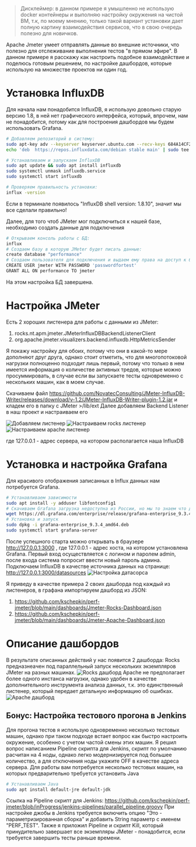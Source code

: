
> Дисклеймер: в данном примере я умышленно не использую docker контейнеры и выполняю настройку окружения на чистой ВМ, т.к, по моему мнению, только такой вариант установки дает полную картину взаимодействия сервисов, что в свою очередь полезно для новичков.

Apache Jmeter умеет отправлять данные во внешние источники, что полезно для отслеживание выполнения тестов "в прямом эфире". В данном примере я расскажу как настроить подобное взаимодействие и поделюсь готовым решением, по настройке дашбордов, которые использую на множестве проектов ни один год.

# Установка InfluxDB
Для начала нам понадобится InfluxDB, я использую довольно старую версию 1.8, в ней нет графического интерфейса, который, впрочем, нам не понадобится, потому как для построения дашбордов мы будем использовать Grafana.

```bash
# Добавляем репозиторий в систему:
sudo apt-key adv --keyserver keyserver.ubuntu.com --recv-keys 684A14CF2582E0C5
echo 'deb  https://repos.influxdata.com/debian stable main' | sudo tee /etc/apt/sources.list.d/influxdata.list
```
```bash
# Устанавливаем и запускаем InfluxDB
sudo apt update && sudo apt install influxdb
sudo systemctl unmask influxdb.service
sudo systemctl start influxdb
```
```bash
# Проверяем правильность установки:
influx -version
```
Если в терминале появилось  "InfluxDB shell version: 1.8.10", значит мы все сделали правильно!

Далее, для того чтоб JMeter мог подключиться к нашей базе, необходимо создать данные для подключения
```bash
# Открываем консоль работы с БД:
influx
# Создаем базу в которую JMeter будет писать данные:
create database "performance"
# Создаем пользователя для подключения и выдаем ему права на доступ к базе:
CREATE USER jmeter WITH PASSWORD 'passwordfortest'
GRANT ALL ON performance TO jmeter 
```
На этом настройка БД завершена. 

# Настройка JMeter

Есть 2 хороших листенера для работы с данными из JMeter:
1. rocks.nt.apm.jmeter.JMeterInfluxDBBackendListenerClient 
2. org.apache.jmeter.visualizers.backend.influxdb.HttpMetricsSender

Я покажу настройку для обоих, потому что они в какой-то мере дополняют друг друга, однако стоит отметить, что для многопотоковой нагрузки полноценно подходит лишь первый, потому что только в нем имеется информация о количестве активных тредов, которые можно просуммировать, в случае если вы запускаете тесты одновременно с нескольких машин, как в моем случае.

Скачиваем файл https://github.com/NovatecConsulting/JMeter-InfluxDB-Writer/releases/download/v-1.2/JMeter-InfluxDB-Writer-plugin-1.2.jar и кладем его в папку с JMeter >/lib/ext
Далее добавляем Backend Listener в наш проект и настраиваем его

![Добавляем листенер](./images/jmeter-addlistener.png)
![Настраиваем rocks листенер](./images/jmeter-influxsettimgrocks.png)
![Настраиваем apache листенер](./images/jmeter-influxsettingsapache.png)

где 127.0.0.1 - адрес сервера, на котором располагается наша InfluxDB

# Установка и настройка Grafana

Для красивого отображения записанных в Influx данных нам потребуется Grafana.
```bash
# Устанавливаем зависимости
sudo apt install -y adduser libfontconfig1
# Скачиваем Grafana загрузка недоступна из России, но мы то знаем что делать :)
wget https://dl.grafana.com/enterprise/release/grafana-enterprise_9.3.4_amd64.deb
# Установка и запуск
sudo dpkg -i grafana-enterprise_9.3.4_amd64.deb
sudo systemctl start grafana-server
```
После успешного старта можно открывать в браузере http://127.0.0.1:3000 , где 127.0.0.1 - адрес хоста, на котором установлена Grafana. Первый вход осуществляется с логином и паролем admin, после входа система попросит ввести новый пароль админа.
Подключаем InfluxDB в качестве источника данных на странице: http://127.0.0.1:3000/datasources
![Настройка датасорса](./images/grafana-influx-connect.png)




Я приведу в качестве примера 2 своих дашборда под каждый из листенеров, в графана импортируем дашборд из JSON:

 1. https://github.com/kschepkin/perf-jmeter/blob/main/dashboards/Jmeter-Rocks-Dashboard.json
 2. https://github.com/kschepkin/perf-jmeter/blob/main/dashboards/Jmeter-Apache-Dashboard.json

# Описание дашбордов

В результате описанных действий у нас появится 2 дашборда:
Rocks предназнеачен под параллельный запуск нескольких экземпляров JMeter на разных машинах.
![Rocks дашборд](./images/Rocks-parallel-dashboard.png)
Apache не предполагает более одного инстанса нагрузки, однако удобен в качестве дополнительного инструмента анализа данных, т.к. это единственный листенер, который передает детальную информацию об ошибках.
![Apache дашборд](./images/Apache-dashboard.png)


## Бонус: Настройка тестового прогона в Jenkins
Для прогона тестов я использую одновременно несколько тестовых машин, однако при таком подходе встает вопрос как быстро настроить окружение, особенно с учетом частой смены этих машин.
Я решил вопрос написанием Pipeline скрипта для Jenkins, скрипт по умолчанию расчитан на 4 ноды, однако легко модернизируется под большее количество, а для отключения ноды укажите OFF в качестве адреса сервера.
Для работы вам потребуется несколько тестовых машин, на которых предварительно требуется установить Java
```bash
# Устанавливаем Java
sudo apt install default-jre default-jdk
```
Ссылка на Pipeline скрипт для Jenkins:
https://github.com/kschepkin/perf-jmeter/blob/inProgress/jenkins-pipelines/parallel_pipeline.groovy
При настройке джобы в Jenkins требуется включить опцию "Это - параметризированная сборка" и добавить String параметр с именем "PERF_TEST".
Также я приложил Pipeline и скрипт Kill, который принудительно завершает все экземпляры JMeter - понадобится, если требуется завершить тесты раньше времени.